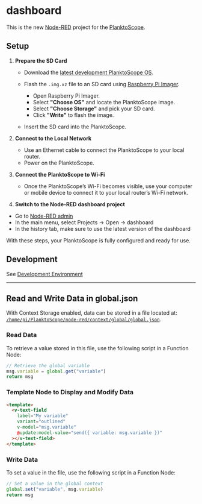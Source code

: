 # dashboard

This is the new [Node-RED](https://nodered.org/) project for the [PlanktoScope](https://www.planktoscope.org/).

## Setup

1. **Prepare the SD Card**

   - Download the [latest development PlanktoScope OS](https://github.com/PlanktoScope/PlanktoScope/blob/master/documentation/docs/community/contribute/tips-and-tricks.md#development-os).

   - Flash the `.img.xz` file to an SD card using [Raspberry Pi Imager](https://www.raspberrypi.com/software/).

     - Open Raspberry Pi Imager.
     - Select **"Choose OS"** and locate the PlanktoScope image.
     - Select **"Choose Storage"** and pick your SD card.
     - Click **"Write"** to flash the image.

   - Insert the SD card into the PlanktoScope.

2. **Connect to the Local Network**

   - Use an Ethernet cable to connect the PlanktoScope to your local router.
   - Power on the PlanktoScope.

3. **Connect the PlanktoScope to Wi-Fi**

   - Once the PlanktoScope’s Wi-Fi becomes visible, use your computer or mobile device to connect it to your local router’s Wi-Fi network.

4. **Switch to the Node-RED dashboard project**

- Go to [Node-RED admin](http://192.168.1.84/admin/ps/node-red-v2/)
- In the main menu, select Projects -> Open -> dashboard
- In the history tab, make sure to use the latest version of the dashboard

With these steps, your PlanktoScope is fully configured and ready for use.

## Development

See [Development Environment](https://github.com/PlanktoScope/PlanktoScope/blob/master/documentation/docs/community/contribute/tips-and-tricks.md#development-environment)

---

## Read and Write Data in global.json

With Context Storage enabled, data can be stored in a file located at: [`/home/pi/PlanktoScope/node-red/context/global/global.json`](http://planktoscope.local/admin/fs/files/home/pi/PlanktoScope/node-red/context/global/global.json).

### Read Data

To retrieve a value stored in this file, use the following script in a Function Node:

```javascript
// Retrieve the global variable
msg.variable = global.get("variable")
return msg
```

### Template Node to Display and Modify Data

```html
<template>
  <v-text-field
    label="My variable"
    variant="outlined"
    v-model="msg.variable"
    @update:model-value="send({ variable: msg.variable })"
  ></v-text-field>
</template>
```

### Write Data

To set a value in the file, use the following script in a Function Node:

```javascript
// Set a value in the global context
global.set("variable", msg.variable)
return msg
```
